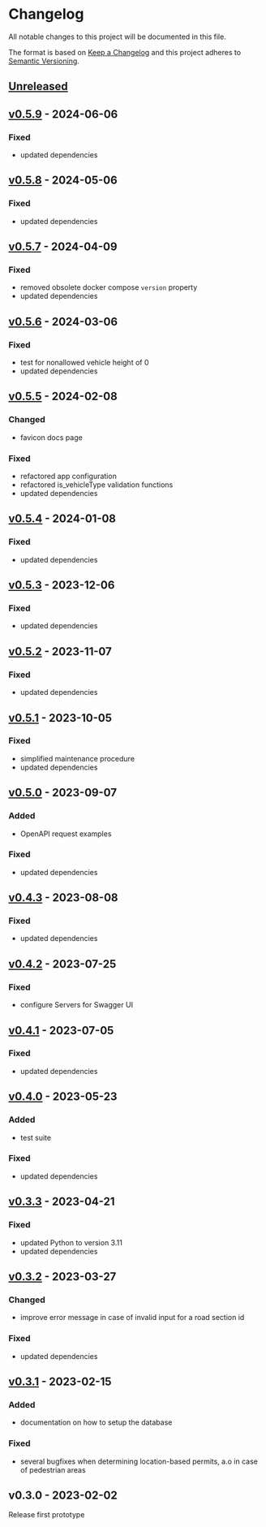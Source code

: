 # Changelog

All notable changes to this project will be documented in this file.

The format is based on [Keep a Changelog](https://keepachangelog.com/en/1.0.0/) and this project adheres to [Semantic Versioning](https://semver.org/spec/v2.0.0.html).


## [Unreleased](https://github.com/GemeenteUtrecht/bereikbaarheid-backend/compare/v0.5.9...HEAD)


## [v0.5.9](https://github.com/GemeenteUtrecht/bereikbaarheid-backend/compare/v0.5.8...v0.5.9) - 2024-06-06

### Fixed
- updated dependencies


## [v0.5.8](https://github.com/GemeenteUtrecht/bereikbaarheid-backend/compare/v0.5.7...v0.5.8) - 2024-05-06

### Fixed
- updated dependencies


## [v0.5.7](https://github.com/GemeenteUtrecht/bereikbaarheid-backend/compare/v0.5.6...v0.5.7) - 2024-04-09

### Fixed
- removed obsolete docker compose `version` property
- updated dependencies


## [v0.5.6](https://github.com/GemeenteUtrecht/bereikbaarheid-backend/compare/v0.5.5...v0.5.6) - 2024-03-06

### Fixed
- test for nonallowed vehicle height of 0
- updated dependencies


## [v0.5.5](https://github.com/GemeenteUtrecht/bereikbaarheid-backend/compare/v0.5.4...v0.5.5) - 2024-02-08

### Changed
- favicon docs page

### Fixed
- refactored app configuration
- refactored is_vehicleType validation functions
- updated dependencies


## [v0.5.4](https://github.com/GemeenteUtrecht/bereikbaarheid-backend/compare/v0.5.3...v0.5.4) - 2024-01-08

### Fixed
- updated dependencies


## [v0.5.3](https://github.com/GemeenteUtrecht/bereikbaarheid-backend/compare/v0.5.2...v0.5.3) - 2023-12-06

### Fixed
- updated dependencies


## [v0.5.2](https://github.com/GemeenteUtrecht/bereikbaarheid-backend/compare/v0.5.1...v0.5.2) - 2023-11-07

### Fixed
- updated dependencies


## [v0.5.1](https://github.com/GemeenteUtrecht/bereikbaarheid-backend/compare/v0.5.0...v0.5.1) - 2023-10-05

### Fixed
- simplified maintenance procedure
- updated dependencies


## [v0.5.0](https://github.com/GemeenteUtrecht/bereikbaarheid-backend/compare/v0.4.3...v0.5.0) - 2023-09-07

### Added
- OpenAPI request examples

### Fixed
- updated dependencies


## [v0.4.3](https://github.com/GemeenteUtrecht/bereikbaarheid-backend/compare/v0.4.2...v0.4.3) - 2023-08-08

### Fixed
- updated dependencies


## [v0.4.2](https://github.com/GemeenteUtrecht/bereikbaarheid-backend/compare/v0.4.1...v0.4.2) - 2023-07-25

### Fixed
- configure Servers for Swagger UI


## [v0.4.1](https://github.com/GemeenteUtrecht/bereikbaarheid-backend/compare/v0.4.0...v0.4.1) - 2023-07-05

### Fixed
- updated dependencies


## [v0.4.0](https://github.com/GemeenteUtrecht/bereikbaarheid-backend/compare/v0.3.3...v0.4.0) - 2023-05-23

### Added
- test suite

### Fixed
- updated dependencies


## [v0.3.3](https://github.com/GemeenteUtrecht/bereikbaarheid-backend/compare/v0.3.2...v0.3.3) - 2023-04-21

### Fixed
- updated Python to version 3.11
- updated dependencies


## [v0.3.2](https://github.com/GemeenteUtrecht/bereikbaarheid-backend/compare/v0.3.1...v0.3.2) - 2023-03-27

### Changed
- improve error message in case of invalid input for a road section id

### Fixed
- updated dependencies


## [v0.3.1](https://github.com/GemeenteUtrecht/bereikbaarheid-backend/compare/v0.3.0...v0.3.1) - 2023-02-15

### Added
- documentation on how to setup the database

### Fixed
- several bugfixes when determining location-based permits, a.o in case of pedestrian areas


## v0.3.0 - 2023-02-02

Release first prototype
